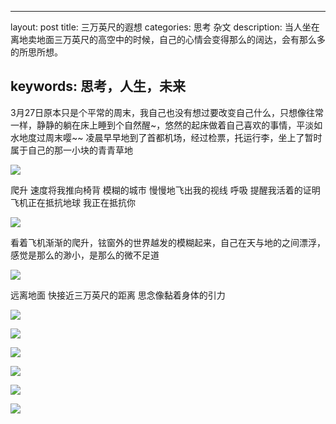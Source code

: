 * * *

layout: post
title: 三万英尺的遐想
categories: 思考 杂文
description: 当人坐在离地卖地面三万英尺的高空中的时候，自己的心情会变得那么的阔达，会有那么多的所思所想。

## keywords: 思考，人生，未来

  3月27日原本只是个平常的周末，我自己也没有想过要改变自己什么，只想像往常一样，静静的躺在床上睡到个自然醒~，悠然的起床做着自己喜欢的事情，平淡如水地度过周末嘤~~
  凌晨早早地到了首都机场，经过检票，托运行李，坐上了暂时属于自己的那一小块的青青草地

  ![](http://onbsquc8n.bkt.clouddn.com/IMG_20151220_103617.jpg)

  爬升 速度将我推向椅背
  模糊的城市
  慢慢地飞出我的视线
  呼吸 提醒我活着的证明
  飞机正在抵抗地球
  我正在抵抗你

  ![](http://onbsquc8n.bkt.clouddn.com/IMG_20151220_111156.jpg)

  看着飞机渐渐的爬升，铉窗外的世界越发的模糊起来，自己在天与地的之间漂浮，感觉是那么的渺小，是那么的微不足道

  ![](http://onbsquc8n.bkt.clouddn.com/IMG_20151220_111200.jpg)

  远离地面
  快接近三万英尺的距离
  思念像黏着身体的引力

  ![](http://onbsquc8n.bkt.clouddn.com/IMG_20151220_111217.jpg)

![](http://onbsquc8n.bkt.clouddn.com/IMG_20151220_111247.jpg)

![](http://onbsquc8n.bkt.clouddn.com/IMG_20151220_111255.jpg)

![](http://onbsquc8n.bkt.clouddn.com/IMG_20151220_111303.jpg)

![](http://onbsquc8n.bkt.clouddn.com/IMG_20151220_111319.jpg)

![](http://onbsquc8n.bkt.clouddn.com/IMG_20151220_113439.jpg)